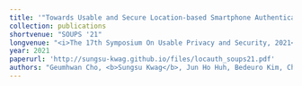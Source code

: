```yaml
---
title: '"Towards Usable and Secure Location-based Smartphone Authentication"'
collection: publications
shortvenue: "SOUPS '21"
longvenue: "<i>The 17th Symposium On Usable Privacy and Security, 2021</i>"
year: 2021
paperurl: 'http://sungsu-kwag.github.io/files/locauth_soups21.pdf'
authors: "Geumhwan Cho, <b>Sungsu Kwag</b>, Jun Ho Huh, Bedeuro Kim, Choong-Hoon Lee, and Hyoungshick Kim"
---
```

